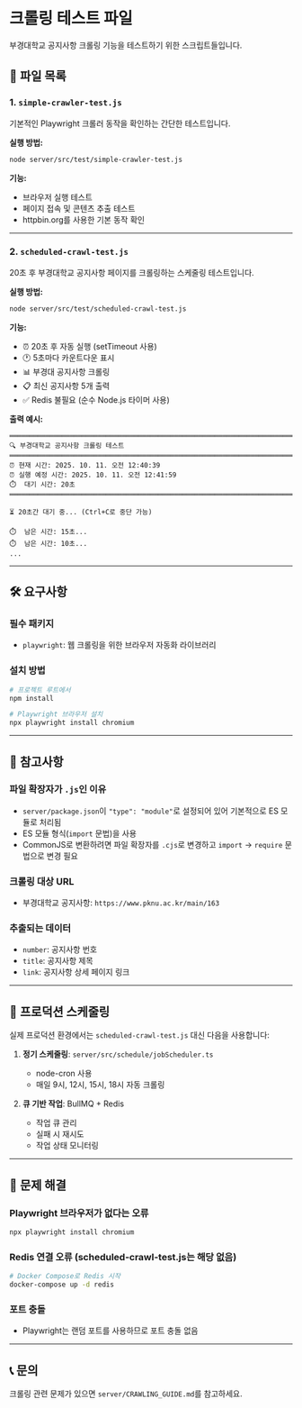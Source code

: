 # 크롤링 테스트 파일

부경대학교 공지사항 크롤링 기능을 테스트하기 위한 스크립트들입니다.

## 📁 파일 목록

### 1. `simple-crawler-test.js`
기본적인 Playwright 크롤러 동작을 확인하는 간단한 테스트입니다.

**실행 방법:**
```bash
node server/src/test/simple-crawler-test.js
```

**기능:**
- 브라우저 실행 테스트
- 페이지 접속 및 콘텐츠 추출 테스트
- httpbin.org를 사용한 기본 동작 확인

---

### 2. `scheduled-crawl-test.js`
20초 후 부경대학교 공지사항 페이지를 크롤링하는 스케줄링 테스트입니다.

**실행 방법:**
```bash
node server/src/test/scheduled-crawl-test.js
```

**기능:**
- ⏰ 20초 후 자동 실행 (setTimeout 사용)
- 🕐 5초마다 카운트다운 표시
- 📊 부경대 공지사항 크롤링
- 📋 최신 공지사항 5개 출력
- ✅ Redis 불필요 (순수 Node.js 타이머 사용)

**출력 예시:**
```
════════════════════════════════════════════════════════════════════════════════
🔍 부경대학교 공지사항 크롤링 테스트
════════════════════════════════════════════════════════════════════════════════
⏰ 현재 시간: 2025. 10. 11. 오전 12:40:39
⏰ 실행 예정 시간: 2025. 10. 11. 오전 12:41:59
⏱️  대기 시간: 20초
════════════════════════════════════════════════════════════════════════════════

⏳ 20초간 대기 중... (Ctrl+C로 중단 가능)

⏱️  남은 시간: 15초...
⏱️  남은 시간: 10초...
...
```

---

## 🛠️ 요구사항

### 필수 패키지
- `playwright`: 웹 크롤링을 위한 브라우저 자동화 라이브러리

### 설치 방법
```bash
# 프로젝트 루트에서
npm install

# Playwright 브라우저 설치
npx playwright install chromium
```

---

## 📝 참고사항

### 파일 확장자가 `.js`인 이유
- `server/package.json`이 `"type": "module"`로 설정되어 있어 기본적으로 ES 모듈로 처리됨
- ES 모듈 형식(`import` 문법)을 사용
- CommonJS로 변환하려면 파일 확장자를 `.cjs`로 변경하고 `import` → `require` 문법으로 변경 필요

### 크롤링 대상 URL
- 부경대학교 공지사항: `https://www.pknu.ac.kr/main/163`

### 추출되는 데이터
- `number`: 공지사항 번호
- `title`: 공지사항 제목
- `link`: 공지사항 상세 페이지 링크

---

## 🚀 프로덕션 스케줄링

실제 프로덕션 환경에서는 `scheduled-crawl-test.js` 대신 다음을 사용합니다:

1. **정기 스케줄링**: `server/src/schedule/jobScheduler.ts`
   - node-cron 사용
   - 매일 9시, 12시, 15시, 18시 자동 크롤링

2. **큐 기반 작업**: BullMQ + Redis
   - 작업 큐 관리
   - 실패 시 재시도
   - 작업 상태 모니터링

---

## 🐛 문제 해결

### Playwright 브라우저가 없다는 오류
```bash
npx playwright install chromium
```

### Redis 연결 오류 (scheduled-crawl-test.js는 해당 없음)
```bash
# Docker Compose로 Redis 시작
docker-compose up -d redis
```

### 포트 충돌
- Playwright는 랜덤 포트를 사용하므로 포트 충돌 없음

---

## 📞 문의

크롤링 관련 문제가 있으면 `server/CRAWLING_GUIDE.md`를 참고하세요.

